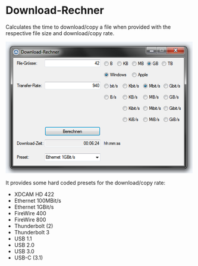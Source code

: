 # Download-Rechner
Calculates the time to download/copy a file when provided with the respective file size and download/copy rate.

![demo.PNG](demo.PNG)

It provides some hard coded presets for the download/copy rate:

* XDCAM HD 422
* Ethernet 100MBit/s
* Ethernet 1GBit/s
* FireWire 400
* FireWire 800
* Thunderbolt (2)
* Thunderbolt 3
* USB 1.1
* USB 2.0
* USB 3.0
* USB-C (3.1)
